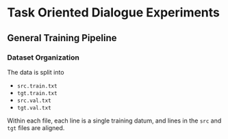 # Task Oriented Dialogue Experiments

## General Training Pipeline
### Dataset Organization
The data is split into
- `src.train.txt`
- `tgt.train.txt`
- `src.val.txt`
- `tgt.val.txt`

Within each file, each line is a single training datum, and lines in the `src` and `tgt` files are aligned.
